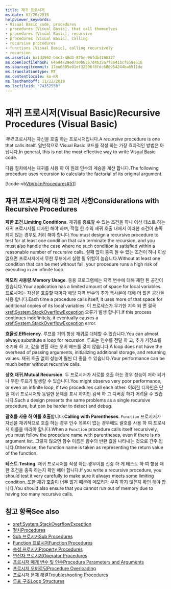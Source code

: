 ```yaml
---
title: 재귀 프로시저
ms.date: 07/20/2015
helpviewer_keywords:
- Visual Basic code, procedures
- procedures [Visual Basic], that call themselves
- procedures [Visual Basic], recursive
- procedures [Visual Basic], calling
- recursive procedures
- functions [Visual Basic], calling recursively
- recursion
ms.assetid: ba1d3962-b4c3-48d3-875e-96fdb4198327
ms.openlocfilehash: 646d4e29ed7a0b6367d4b35a7f8641bcf659e616
ms.sourcegitcommit: 17ee6605e01ef32506f8fdc686954244ba6911de
ms.translationtype: MT
ms.contentlocale: ko-KR
ms.lasthandoff: 11/22/2019
ms.locfileid: "74352550"
---
```

# <a name="recursive-procedures-visual-basic"></a><span data-ttu-id="774d6-102">재귀 프로시저(Visual Basic)</span><span class="sxs-lookup"><span data-stu-id="774d6-102">Recursive Procedures (Visual Basic)</span></span>

<span data-ttu-id="774d6-103">*재귀* 프로시저는 자신을 호출 하는 프로시저입니다.</span><span class="sxs-lookup"><span data-stu-id="774d6-103">A *recursive* procedure is one that calls itself.</span></span> <span data-ttu-id="774d6-104">일반적으로 Visual Basic 코드를 작성 하는 가장 효과적인 방법은 아닙니다.</span><span class="sxs-lookup"><span data-stu-id="774d6-104">In general, this is not the most effective way to write Visual Basic code.</span></span>  
  
 <span data-ttu-id="774d6-105">다음 절차에서는 재귀를 사용 하 여 원래 인수의 계승을 계산 합니다.</span><span class="sxs-lookup"><span data-stu-id="774d6-105">The following procedure uses recursion to calculate the factorial of its original argument.</span></span>  
  
 [!code-vb[VbVbcnProcedures#51](~/samples/snippets/visualbasic/VS_Snippets_VBCSharp/VbVbcnProcedures/VB/Class1.vb#51)]  
  
## <a name="considerations-with-recursive-procedures"></a><span data-ttu-id="774d6-106">재귀 프로시저에 대 한 고려 사항</span><span class="sxs-lookup"><span data-stu-id="774d6-106">Considerations with Recursive Procedures</span></span>

 <span data-ttu-id="774d6-107">**제한 조건**.</span><span class="sxs-lookup"><span data-stu-id="774d6-107">**Limiting Conditions**.</span></span> <span data-ttu-id="774d6-108">재귀를 종료할 수 있는 조건을 하나 이상 테스트 하는 재귀 프로시저를 디자인 해야 하며, 적절 한 수의 재귀 호출 내에서 이러한 조건이 충족 되지 않는 경우도 처리 해야 합니다.</span><span class="sxs-lookup"><span data-stu-id="774d6-108">You must design a recursive procedure to test for at least one condition that can terminate the recursion, and you must also handle the case where no such condition is satisfied within a reasonable number of recursive calls.</span></span> <span data-ttu-id="774d6-109">실패 없이 충족 될 수 있는 조건이 하나 이상 없으면 프로시저에서 무한 루프에서 실행 될 위험이 높습니다.</span><span class="sxs-lookup"><span data-stu-id="774d6-109">Without at least one condition that can be met without fail, your procedure runs a high risk of executing in an infinite loop.</span></span>

 <span data-ttu-id="774d6-110">**메모리 사용량**.</span><span class="sxs-lookup"><span data-stu-id="774d6-110">**Memory Usage**.</span></span> <span data-ttu-id="774d6-111">응용 프로그램에는 지역 변수에 대해 제한 된 공간이 있습니다.</span><span class="sxs-lookup"><span data-stu-id="774d6-111">Your application has a limited amount of space for local variables.</span></span> <span data-ttu-id="774d6-112">프로시저는 자신을 호출할 때마다 해당 지역 변수의 추가 복사본에 대해 더 많은 공간을 사용 합니다.</span><span class="sxs-lookup"><span data-stu-id="774d6-112">Each time a procedure calls itself, it uses more of that space for additional copies of its local variables.</span></span> <span data-ttu-id="774d6-113">이 프로세스가 무기한 지속 되 면 결국 <xref:System.StackOverflowException> 오류가 발생 합니다.</span><span class="sxs-lookup"><span data-stu-id="774d6-113">If this process continues indefinitely, it eventually causes a <xref:System.StackOverflowException> error.</span></span>

 <span data-ttu-id="774d6-114">**효율성**.</span><span class="sxs-lookup"><span data-stu-id="774d6-114">**Efficiency**.</span></span> <span data-ttu-id="774d6-115">루프를 거의 항상 재귀로 대체할 수 있습니다.</span><span class="sxs-lookup"><span data-stu-id="774d6-115">You can almost always substitute a loop for recursion.</span></span> <span data-ttu-id="774d6-116">루프는 인수를 전달 하 고, 추가 저장소를 초기화 하 고, 값을 반환 하는 오버 헤드를 갖지 않습니다.</span><span class="sxs-lookup"><span data-stu-id="774d6-116">A loop does not have the overhead of passing arguments, initializing additional storage, and returning values.</span></span> <span data-ttu-id="774d6-117">재귀 호출 없이 성능이 훨씬 더 좋을 수 있습니다.</span><span class="sxs-lookup"><span data-stu-id="774d6-117">Your performance can be much better without recursive calls.</span></span>

 <span data-ttu-id="774d6-118">**상호 재귀**.</span><span class="sxs-lookup"><span data-stu-id="774d6-118">**Mutual Recursion**.</span></span> <span data-ttu-id="774d6-119">두 프로시저가 서로를 호출 하는 경우 성능이 저하 되거나 무한 루프가 발생할 수 있습니다.</span><span class="sxs-lookup"><span data-stu-id="774d6-119">You might observe very poor performance, or even an infinite loop, if two procedures call each other.</span></span> <span data-ttu-id="774d6-120">이러한 디자인은 단일 재귀 프로시저와 동일한 문제를 표시 하지만 검색 하 고 디버깅 하기 어려울 수 있습니다.</span><span class="sxs-lookup"><span data-stu-id="774d6-120">Such a design presents the same problems as a single recursive procedure, but can be harder to detect and debug.</span></span>

 <span data-ttu-id="774d6-121">**괄호를 사용 하 여를 호출**합니다.</span><span class="sxs-lookup"><span data-stu-id="774d6-121">**Calling with Parentheses**.</span></span> <span data-ttu-id="774d6-122">`Function` 프로시저가 자신을 재귀적으로 호출 하는 경우 인수 목록이 없는 경우에도 괄호를 사용 하 여 프로시저 이름을 따라야 합니다.</span><span class="sxs-lookup"><span data-stu-id="774d6-122">When a `Function` procedure calls itself recursively, you must follow the procedure name with parentheses, even if there is no argument list.</span></span> <span data-ttu-id="774d6-123">그렇지 않으면 함수 이름은 함수의 반환 값을 나타내는 것으로 간주 됩니다.</span><span class="sxs-lookup"><span data-stu-id="774d6-123">Otherwise, the function name is taken as representing the return value of the function.</span></span>

 <span data-ttu-id="774d6-124">**테스트**.</span><span class="sxs-lookup"><span data-stu-id="774d6-124">**Testing**.</span></span> <span data-ttu-id="774d6-125">재귀 프로시저를 작성 하는 경우이를 신중 하 게 테스트 하 여 항상 제한 조건을 충족 하는지 확인 해야 합니다.</span><span class="sxs-lookup"><span data-stu-id="774d6-125">If you write a recursive procedure, you should test it very carefully to make sure it always meets some limiting condition.</span></span> <span data-ttu-id="774d6-126">또한 재귀 호출이 너무 많기 때문에 메모리가 부족 하지 않은지 확인 해야 합니다.</span><span class="sxs-lookup"><span data-stu-id="774d6-126">You should also ensure that you cannot run out of memory due to having too many recursive calls.</span></span>

## <a name="see-also"></a><span data-ttu-id="774d6-127">참고 항목</span><span class="sxs-lookup"><span data-stu-id="774d6-127">See also</span></span>

- <xref:System.StackOverflowException>
- [<span data-ttu-id="774d6-128">절차</span><span class="sxs-lookup"><span data-stu-id="774d6-128">Procedures</span></span>](index.md)
- [<span data-ttu-id="774d6-129">Sub 프로시저</span><span class="sxs-lookup"><span data-stu-id="774d6-129">Sub Procedures</span></span>](sub-procedures.md)
- [<span data-ttu-id="774d6-130">Function 프로시저</span><span class="sxs-lookup"><span data-stu-id="774d6-130">Function Procedures</span></span>](function-procedures.md)
- [<span data-ttu-id="774d6-131">속성 프로시저</span><span class="sxs-lookup"><span data-stu-id="774d6-131">Property Procedures</span></span>](property-procedures.md)
- [<span data-ttu-id="774d6-132">연산자 프로시저</span><span class="sxs-lookup"><span data-stu-id="774d6-132">Operator Procedures</span></span>](operator-procedures.md)
- [<span data-ttu-id="774d6-133">프로시저 매개 변수 및 인수</span><span class="sxs-lookup"><span data-stu-id="774d6-133">Procedure Parameters and Arguments</span></span>](procedure-parameters-and-arguments.md)
- [<span data-ttu-id="774d6-134">프로시저 오버로딩</span><span class="sxs-lookup"><span data-stu-id="774d6-134">Procedure Overloading</span></span>](procedure-overloading.md)
- [<span data-ttu-id="774d6-135">프로시저 문제 해결</span><span class="sxs-lookup"><span data-stu-id="774d6-135">Troubleshooting Procedures</span></span>](troubleshooting-procedures.md)
- [<span data-ttu-id="774d6-136">루프 구조</span><span class="sxs-lookup"><span data-stu-id="774d6-136">Loop Structures</span></span>](../control-flow/loop-structures.md)
